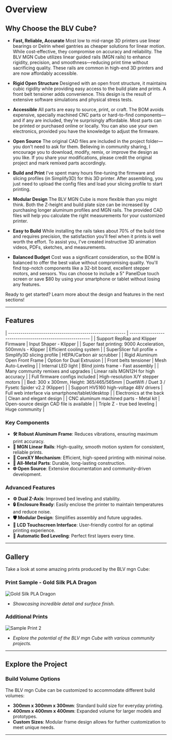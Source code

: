 # Overview

## Why Choose the BLV Cube?

- **Fast, Reliable, Accurate**
  Most low to mid-range 3D printers use linear bearings or Delrin wheel gantries as cheaper solutions for linear motion. While cost-effective, they compromise on accuracy and reliability. The BLV MGN Cube utilizes linear guided rails (MGN rails) to enhance rigidity, precision, and smoothness—reducing print time without sacrificing quality. These rails are common in high-end 3D printers and are now affordably accessible.

- **Rigid Open Structure**
  Designed with an open front structure, it maintains cubic rigidity while providing easy access to the build plate and prints. A front belt tensioner adds convenience. This design is the result of extensive software simulations and physical stress tests.

- **Accessible**
  All parts are easy to source, print, or craft. The BOM avoids expensive, specially machined CNC parts or hard-to-find components—and if any are included, they're surprisingly affordable. Most parts can be printed or purchased online or locally. You can also use your own electronics, provided you have the knowledge to adjust the firmware.

- **Open Source**
  The original CAD files are included in the project folder—you don't need to ask for them. Believing in community sharing, I encourage you to download, modify, remix, or improve the design as you like. If you share your modifications, please credit the original project and mark remixed parts accordingly.

- **Build and Print**
  I've spent many hours fine-tuning the firmware and slicing profiles (in Simplify3D) for this 3D printer. After assembling, you just need to upload the config files and load your slicing profile to start printing.

- **Modular Design**
  The BLV MGN Cube is more flexible than you might think. Both the Z-height and build plate size can be increased by purchasing longer aluminum profiles and MGN rails. The provided CAD files will help you calculate the right measurements for your customized printer.

- **Easy to Build**
  While installing the rails takes about 70% of the build time and requires precision, the satisfaction you'll feel when it prints is well worth the effort. To assist you, I've created instructive 3D animation videos, PDFs, sketches, and measurements.

- **Balanced Budget**
  Cost was a significant consideration, so the BOM is balanced to offer the best value without compromising quality. You'll find top-notch components like a 32-bit board, excellent stepper motors, and sensors. You can choose to include a 5" PanelDue touch screen or save $80 by using your smartphone or tablet without losing any features.

Ready to get started? Learn more about the design and features in the next sections!


---

## Features

| --------------------------------------------------------- | ---------------------------------------------------------- |
| Support RepRap and Klipper Firmware                       | Input Shaper - Klipper                                     |
| Super fast printing: 9000 Acceleration, 500mm/s - Klipper | Efficient cooling system                                   |
| SuperSlicer full profile + Simplify3D slicing profile     | HEPA/Carbon air scrubber                                   |
| Rigid Aluminum Open Front Frame                           | Option for Dual Extrusion                                  |
| Front belts tensioner                                     | Mesh Auto-Leveling                                         |
| Internal LED light                                        | Blind joints frame - Fast assembly                         |
| Many community remixes and upgrades                       | Linear rails MGN12H for high accuracy                      |
| Full firmware configs included                            | High-resolution X/Y stepper motors                         |
| Bed: 300 x 300mm, Height: 365/465/565mm                   | DuetWifi / Duet 3 / Fysetc Spider v2.2 (Klipper)           |
| Support HV5160 high-voltage 48V drivers                   | Full web interface via smartphone/tablet/desktop           |
| Electronics at the back                                   | Clean and elegant design                                   |
| CNC aluminum machined parts - Metal kit                   | Open-source design CAD file is available                   |
| Triple Z - true bed leveling                              | Huge community                                             |


### Key Components
- **🛠️ Robust Aluminum Frame**: Reduces vibrations, ensuring maximum print accuracy.
- **🚂 MGN Linear Rails**: High-quality, smooth motion system for consistent, reliable prints.
- **🔄 CoreXY Mechanism**: Efficient, high-speed printing with minimal noise.
- **🦾 All-Metal Parts**: Durable, long-lasting construction.
- **🌐 Open Source**: Extensive documentation and community-driven development.

### Advanced Features
- **⚙️ Dual Z-Axis**: Improved bed leveling and stability.
- **🔒 Enclosure Ready**: Easily enclose the printer to maintain temperatures and reduce noise.
- **🛡️ Modular Design**: Simplifies assembly and future upgrades.
- **📱 LCD Touchscreen Interface**: User-friendly control for an optimal printing experience.
- **🔄 Automatic Bed Leveling**: Perfect first layers every time.

---

## Gallery

Take a look at some amazing prints produced by the BLV mgn Cube:

### Print Sample - Gold Silk PLA Dragon
![Gold Silk PLA Dragon](image-link) <!-- Replace 'image-link' with the actual image URL -->
- *Showcasing incredible detail and surface finish.*

### Additional Prints
![Sample Print 2](image-link) <!-- Replace with another image URL -->
- *Explore the potential of the BLV mgn Cube with various community projects.*

---

## Explore the Project

### Build Volume Options
The BLV mgn Cube can be customized to accommodate different build volumes:
- **300mm x 300mm x 300mm**: Standard build size for everyday printing.
- **400mm x 400mm x 400mm**: Expanded volume for larger models and prototypes.
- **Custom Sizes**: Modular frame design allows for further customization to meet unique needs.

---


